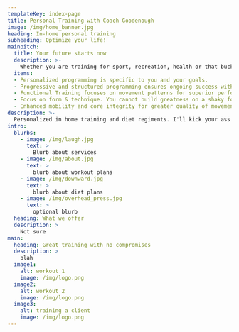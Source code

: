 ```yaml
---
templateKey: index-page
title: Personal Training with Coach Goodenough
image: /img/home_banner.jpg
heading: In-home personal training
subheading: Optimize your life!
mainpitch:
  title: Your future starts now
  description: >-
    Whether you are training for sport, recreation, health or that bucket-list goal you’ve always wanted to achieve, I want to help get you there! Let me tell you why a personalized, progressive and scientifically backed strength & conditioning program is the key to your success. 
  items: 
  - Personalized programming is specific to you and your goals.
  - Progressive and structured programming ensures ongoing success without plateaus or over-training.
  - Functional Training focuses on movement patterns for superior performance in sport and tasks of daily living
  - Focus on form & technique. You cannot build greatness on a shaky foundation.
  - Enhanced mobility and core integrity for greater quality of movement and injury prevention 
description: >-
  Personalized in home training and diet regiments. I'll kick your ass and you'll vomit while crying profusely.
intro:
  blurbs:
    - image: /img/laugh.jpg
      text: >
        Blurb about services
    - image: /img/about.jpg
      text: >
        blurb about workout plans
    - image: /img/downward.jpg
      text: >
        blurb about diet plans
    - image: /img/overhead_press.jpg
      text: >
        optional blurb
  heading: What we offer
  description: >
    Not sure
main:
  heading: Great training with no compromises
  description: >
    blah
  image1:
    alt: workout 1
    image: /img/logo.png
  image2:
    alt: workout 2
    image: /img/logo.png
  image3:
    alt: training a client
    image: /img/logo.png
---
```

